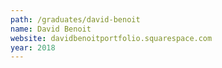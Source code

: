 ```yaml
---
path: /graduates/david-benoit
name: David Benoit
website: davidbenoitportfolio.squarespace.com
year: 2018
---
```


